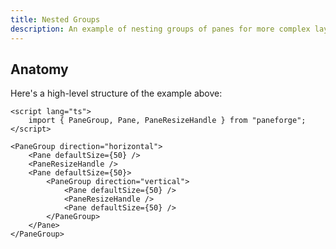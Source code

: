 ```yaml
---
title: Nested Groups
description: An example of nesting groups of panes for more complex layouts.
---
```


<script>
	import { NestedGroupsDemo } from '$lib/components/demos'
</script>

<NestedGroupsDemo />

## Anatomy

Here's a high-level structure of the example above:

```svelte
<script lang="ts">
	import { PaneGroup, Pane, PaneResizeHandle } from "paneforge";
</script>

<PaneGroup direction="horizontal">
	<Pane defaultSize={50} />
	<PaneResizeHandle />
	<Pane defaultSize={50}>
		<PaneGroup direction="vertical">
			<Pane defaultSize={50} />
			<PaneResizeHandle />
			<Pane defaultSize={50} />
		</PaneGroup>
	</Pane>
</PaneGroup>
```
